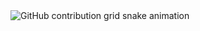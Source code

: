 <source media="(prefers-color-scheme: dark)" srcset="https://raw.githubusercontent.com/Victor-Sarris/Victor-Sarris/output/github-contribution-grid-snake-dark.svg">
<source media="(prefers-color-scheme: light)" srcset="https://raw.githubusercontent.com/Victor-Sarris/Victor-Sarris/output/github-contribution-grid-snake.svg">
<img alt="GitHub contribution grid snake animation" src="https://raw.githubusercontent.com/Victor-Sarris/Victor-Sarris/output/github-contribution-grid-snake.svg"         style="display: block; margin: auto;">
